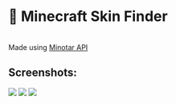<h1>🔎 Minecraft Skin Finder</h1></br>
Made using <a href="https://minotar.net/">Minotar API</a>

<h2>Screenshots:</h2>
<img src="https://user-images.githubusercontent.com/80574029/202795336-bee5a822-11fe-4261-b3c8-a3fe16c82e19.png"/>
<img src="https://user-images.githubusercontent.com/80574029/202795344-cf10ae7b-4ffe-4be3-b9c1-50bf89765214.png"/>
<img src="https://user-images.githubusercontent.com/80574029/202795349-aa3a74b7-7723-4cbc-b0d9-5417915682dd.png"/>
